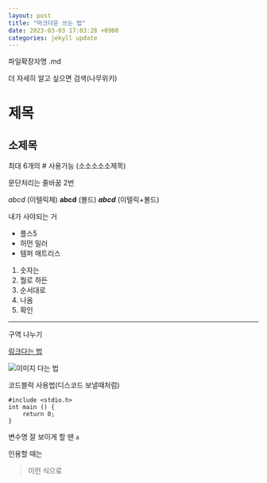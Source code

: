 ```yaml
---
layout: post
title: "마크다운 쓰는 법"
date: 2023-03-03 17:03:28 +0900
categories: jekyll update
---
```

파일확장자명 .md

더 자세히 알고 싶으면 검색(나무위키)

# 제목
## 소제목
최대 6개의 # 사용가능 (소소소소소제목)

문단처리는
줄바꿈 2번

*abcd* (이텔릭체)
**abcd** (볼드)
***abcd*** (이텔릭+볼드)

내가 사야되는 거
- 플스5
- 허먼 밀러
- 템퍼 매트리스

1. 숫자는
2. 뭘로 하든
5. 순서대로
10. 나옴
4. 확인

---
구역 나누기

[링크다는 법](https://google.com)

![이미지 다는 법](https://image.utoimage.com/preview/cp872722/2022/12/202212008462_206.jpg)

코드블럭 사용법(디스코드 보낼때처럼)
```
#include <stdio.h>
int main () {
    return 0;
}
```
변수명 잘 보이게 할 땐 `a`

인용할 때는
>이런 식으로